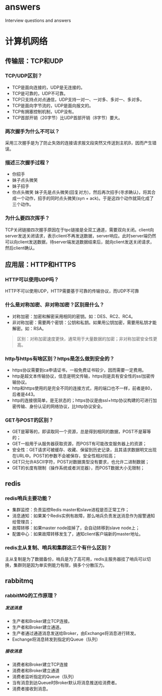 # answers
Interview questions and answers

# 计算机网络
## 传输层：TCP和UDP
### TCP/UDP区别？
* TCP是面向连接的，UDP是无连接的。
* TCP是可靠的，UDP不可靠。
* TCP只支持点对点通信，UDP支持一对一、一对多、多对一、多对多。
* TCP是面向字节流的，UDP是面向报文的。
* TCP有拥塞控制机制，UDP没有。
* TCP首部开销（20字节）比UDP首部开销（8字节）要大。

### 两次握手为什么不可以？
采用三次握手是为了防止失效的连接请求报文段突然又传送到主机B，因而产生错误。

### 描述三次握手过程？
* 你招手
* 妹子点头微笑
* 妹子招手
* 你点头微笑
妹子先是点头微笑(回复对方)，然后再次招手(寻求确认)，将其合成一个动作，招手的同时点头微笑(syn + ack)。于是这四个动作就简化成了三个动作。

### 为什么要四次挥手？
TCP关闭链接四次握手原因在于tpc链接是全双工通道，需要双向关闭。client向server发送关闭请求，表示client不再发送数据，server响应。此时server端仍然可以向client发送数据，待server端发送数据结束后，就向client发送关闭请求，然后client确认。

## 应用层：HTTP和HTTPS
### HTTP可以使用UDP吗？
HTTP不可以使用UDP，HTTP需要基于可靠的传输协议，而UDP不可靠

### 什么是对称加密、非对称加密？区别是什么？
* 对称加密：加密和解密采用相同的密钥。如：DES、RC2、RC4。
* 非对称加密：需要两个密钥：公钥和私钥。如果用公钥加密，需要用私钥才能解密。如：RSA。
> 区别：对称加密速度更快，通常用于大量数据的加密；非对称加密安全性更高。

### http与https有啥区别？https是怎么做到安全的？
* https协议需要到ca申请证书，一般免费证书较少，因而需要一定费用。
* http是超文本传输协议，信息是明文传输，https则是具有安全性的ssl加密传输协议。
* http和https使用的是完全不同的连接方式，用的端口也不一样，前者是80，后者是443。
* http的连接很简单，是无状态的；https协议是由ssl+http协议构建的可进行加密传输、身份认证的网络协议，比http协议安全。

### GET与POST的区别？
* GET是幂等的，即读取同一个资源，总是得到相同的数据，POST不是幂等的；
* GET一般用于从服务器获取资源，而POST有可能改变服务器上的资源；
* 安全性：GET请求可被缓存、收藏、保留到历史记录，且其请求数据明文出现在URL中。POST的参数不会被保存，安全性相对较高；
* GET只允许ASCII字符，POST对数据类型没有要求，也允许二进制数据；
* GET的长度有限制（操作系统或者浏览器），而POST数据大小无限制；

## redis
### redis哨兵主要功能？
* 集群监控：负责监控Redis master和slave进程是否正常工作；
* 消息通知：如果某个Redis实例有故障，那么哨兵负责发送消息作为报警通知给管理员；
* 故障转移：如果master node挂掉了，会自动转移到slave node上；
* 配置中心：如果故障转移发生了，通知client客户端新的master地址。

### redis主从复制、哨兵和集群这三个有什么区别？
主从复制是为了数据备份，哨兵是为了高可用，redis主服务器挂了哨兵可以切换，集群则是因为单实例能力有限，搞多个分散压力。

## rabbitmq
### rabbitMQ的工作原理？
##### 发送消息
* 生产者和Broker建立TCP连接。
* 生产者和Broker建立通道。
* 生产者通过通道消息发送给Broker，由Exchange将消息进行转发。
* Exchange将消息转发到指定的Queue（队列）

##### 接收消息
* 消费者和Broker建立TCP连接
* 消费者和Broker建立通道
* 消费者监听指定的Queue（队列）
* 当有消息到达Queue时Broker默认将消息推送给消费者。
* 消费者接收到消息。